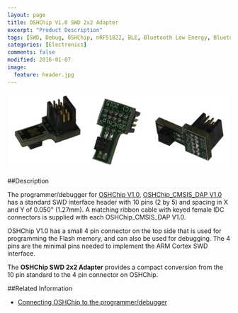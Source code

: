 ```yaml
---
layout: page
title: OSHChip V1.0 SWD 2x2 Adapter
excerpt: "Product Description"
tags: [SWD, Debug, OSHChip, nRF51822, BLE, Bluetooth Low Energy, Bluetooth Smart]
categories: [Electronics]
comments: false
modified: 2016-01-07
image:
  feature: header.jpg
---
```


![OSHChip V1.0 SWD 2x2 Adapter](/images/SWD_2x5_to_2x2_Adapter.png "OSHChip SWD 2x2 Adapter")

##Description

The programmer/debugger for [OSHChip&nbsp;V1.0](/products/OSHChip_V1.0_Product.html),
[OSHChip_CMSIS_DAP V1.0](/products/OSHChip_CMSIS_DAP_V1.0_Product.html)
has a standard SWD interface header with 10 pins (2&nbsp;by&nbsp;5) and
spacing in X and Y of 0.050" (1.27mm). A matching ribbon cable with keyed
female IDC connectors is supplied with each OSHChip_CMSIS_DAP V1.0.

OSHChip&nbsp;V1.0 has a small 4 pin connector on the top side that is
used for programming the Flash memory, and can also be used for
debugging. The 4 pins are the minimal pins needed to implement the ARM
Cortex SWD interface.

The **OSHChip SWD 2x2 Adapter** provides a compact conversion from
the 10 pin standard to the 4 pin connector on OSHChip.

##Related Information

* [Connecting OSHChip to the programmer/debugger](/docs/OSHChip_Connections.html)
